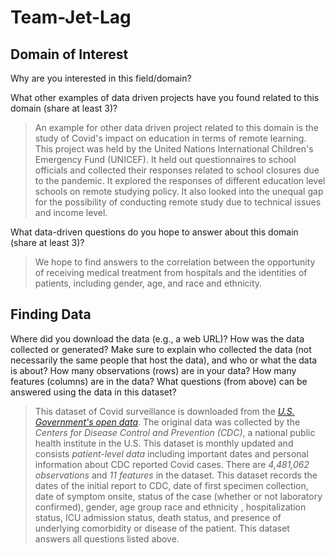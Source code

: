 # Team-Jet-Lag
## Domain of Interest
Why are you interested in this field/domain?

What other examples of data driven projects have you found related to this domain (share at least 3)?

>An example for other data driven project related to this domain is the study of Covid's impact on education in terms of remote learning. This project was held by the United Nations International Children's Emergency Fund (UNICEF). It held out questionnaires to school officials and collected their responses related to school closures due to the pandemic. It explored the responses of different education level schools on remote studying policy. It also looked into the unequal gap for the possibility of conducting remote study due to technical issues and income level.


What data-driven questions do you hope to answer about this domain (share at least 3)?

> We hope to find answers to the correlation between the opportunity of receiving medical treatment from hospitals and the identities of patients, including gender, age, and race and ethnicity.




## Finding Data
Where did you download the data (e.g., a web URL)?
How was the data collected or generated? Make sure to explain who collected the data (not necessarily the same people that host the data), and who or what the data is about?
How many observations (rows) are in your data?
How many features (columns) are in the data?
What questions (from above) can be answered using the data in this dataset?

> This dataset of Covid surveillance is downloaded from the [_U.S. Government's open data_]("https://catalog.data.gov/dataset/covid-19-case-surveillance-public-use-data"). The original data was collected by the _Centers for Disease Control and Prevention (CDC)_, a national public health institute in the U.S. This dataset is monthly updated and consists _patient-level data_ including important dates and personal information about CDC reported Covid cases. There are _4,481,062 observations_ and _11 features_ in the dataset. This dataset records the dates of the initial report to CDC, date of first specimen collection, date of symptom onsite, status of the case (whether or not laboratory confirmed), gender, age group race and ethnicity , hospitalization status, ICU admission status, death status, and presence of underlying comorbidity or disease of the patient. This dataset answers all questions listed above.
